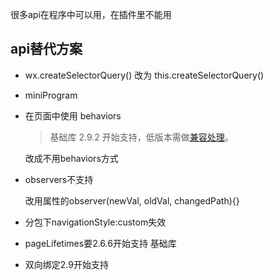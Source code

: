很多api在程序中可以用，在插件里不能用
## api替代方案
- wx.createSelectorQuery() 
 改为 this.createSelectorQuery() 

- miniProgram

- 在页面中使用 behaviors

   > 基础库 2.9.2 开始支持，低版本需做[兼容处理](https://developers.weixin.qq.com/miniprogram/dev/framework/compatibility.html)。
   >
   
   改成不用behaviors方式
   
- observers不支持
  
  改用属性的observer(newVal, oldVal, changedPath){}
  
- 分包下navigationStyle:custom失效

- pageLifetimes要2.6.6开始支持 基础库
- 双向绑定2.9开始支持
